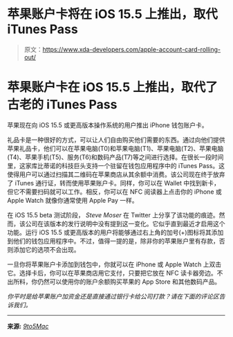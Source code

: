 # 苹果账户卡将在 iOS 15.5 上推出，取代 iTunes Pass

> 原文：<https://www.xda-developers.com/apple-account-card-rolling-out/>

# 苹果账户卡在 iOS 15.5 上推出，取代了古老的 iTunes Pass

苹果现在向 iOS 15.5 或更高版本操作系统的用户推出 iPhone 钱包账户卡。

礼品卡是一种很好的方式，可以让人们自由购买他们需要的东西。通过向他们提供苹果礼品卡，他们可以在苹果电脑(T0)和苹果电脑(T1)、苹果电脑(T2)、苹果电脑(T4)、苹果手机(T5)、服务(T6)和数码产品(T7)等之间进行选择。在很长一段时间里，这家库比蒂诺的科技巨头支持一个驻留在钱包应用程序中的 iTunes Pass。这使得用户可以通过扫描其二维码在苹果商店从其余额中消费。该公司现在终于放弃了 iTunes 通行证，转而使用苹果账户卡。同样，你可以在 Wallet 中找到新卡，但它不需要扫码就可以工作。相反，你可以在 NFC 阅读器上点击你的 iPhone 或 Apple Watch 就像你通常使用 Apple Pay 一样。

在 iOS 15.5 beta 测试阶段， *Steve Moser* 在 Twitter 上分享了该功能的痕迹。然而，该公司在该版本的发行说明中没有提到这一变化。它似乎直到最近才启用这个功能。运行 iOS 15.5 或更高版本的用户将能够通过右上角的加号(+)图标将其添加到他们的钱包应用程序中。不过，值得一提的是，除非你的苹果账户里有存款，否则添加它的选项不会出现。

一旦你将苹果账户卡添加到钱包中，你就可以在 iPhone 或 Apple Watch 上双击它。选择卡后，你可以在苹果商店用它支付，只要把它放在 NFC 读卡器旁边。不出所料，你仍然可以使用你的账户余额购买苹果的 App Store 和其他数码产品。

*你平时是给苹果账户加资金还是直接通过银行卡给公司打款？请在下面的评论区告诉我们。*

* * *

**来源:** [*9to5Mac*](https://9to5mac.com/2022/05/25/new-apple-account-card-now-available-in-the-wallet-app-for-ios-15-5-users/)
